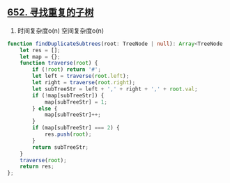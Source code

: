 ## [652. 寻找重复的子树](https://leetcode.cn/problems/find-duplicate-subtrees/)

1. 时间复杂度o(n) 空间复杂度o(n)
```ts
function findDuplicateSubtrees(root: TreeNode | null): Array<TreeNode | null> {
    let res = [];
    let map = {};
    function traverse(root) {
        if (!root) return '#';
        let left = traverse(root.left);
        let right = traverse(root.right);
        let subTreeStr = left + ',' + right + ',' + root.val;
        if (!map[subTreeStr]) {
            map[subTreeStr] = 1;
        } else {
            map[subTreeStr]++;
        }
        if (map[subTreeStr] === 2) {
            res.push(root);
        }
        return subTreeStr;
    }
    traverse(root);
    return res;
};
```